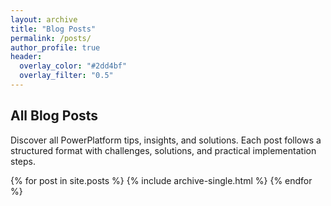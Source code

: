 ```yaml
---
layout: archive
title: "Blog Posts"
permalink: /posts/
author_profile: true
header:
  overlay_color: "#2dd4bf"
  overlay_filter: "0.5"
---
```


<div class="feature__wrapper">
    <div class="feature__item">
        <div class="archive__item">
            <div class="archive__item-body">                <h2 class="archive__item-title">All Blog Posts</h2>
                <div class="archive__item-excerpt">
                    <p>Discover all PowerPlatform tips, insights, and solutions. Each post follows a structured format with challenges, solutions, and practical implementation steps.</p>
                </div>
            </div>
        </div>
    </div>
</div>

{% for post in site.posts %}
  {% include archive-single.html %}
{% endfor %}
